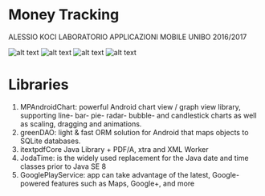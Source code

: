 # Money Tracking
ALESSIO KOCI
LABORATORIO APPLICAZIONI MOBILE UNIBO 2016/2017


![alt text](http://i.imgur.com/4r7ZFQi.png)
![alt text](http://i.imgur.com/E4o5txt.png)
![alt text](http://i.imgur.com/9FEYy0P.png)
![alt text](http://i.imgur.com/VnTJA2R.png)

# Libraries 
1. MPAndroidChart: powerful Android chart view / graph view library, supporting line- bar- pie- radar- bubble- and candlestick charts as well as scaling, dragging and animations.
2. greenDAO: light & fast ORM solution for Android that maps objects to SQLite databases.
3. itextpdfCore Java Library + PDF/A, xtra and XML Worker
4. JodaTime: is the widely used replacement for the Java date and time classes prior to Java SE 8
5. GooglePlayService: app can take advantage of the latest, Google-powered features such as Maps, Google+, and more


